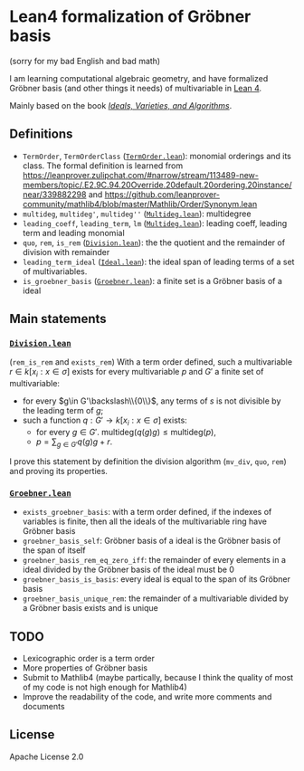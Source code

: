 # Lean4 formalization of Gröbner basis

(sorry for my bad English and bad math)

I am learning computational algebraic geometry, and have formalized Gröbner basis (and other things it needs) of multivariable in [Lean 4](https://leanprover.github.io).

Mainly based on the book [_Ideals, Varieties, and Algorithms_](https://link.springer.com/book/10.1007/978-3-319-16721-3).

## Definitions

- `TermOrder`, `TermOrderClass` ([`TermOrder.lean`](./TermOrder.lean)): monomial orderings and its class. The formal definition is learned from https://leanprover.zulipchat.com/#narrow/stream/113489-new-members/topic/.E2.9C.94.20Override.20default.20ordering.20instance/near/339882298 and https://github.com/leanprover-community/mathlib4/blob/master/Mathlib/Order/Synonym.lean 
- `multideg`, `multideg'`, `multideg''` ([`Multideg.lean`](./Multideg.lean)): multidegree
- `leading_coeff`, `leading_term`, `lm` ([`Multideg.lean`](./Multideg.lean)): leading coeff, leading term and leading monomial
- `quo`, `rem`, `is_rem` ([`Division.lean`](./Division.lean)): the the quotient and the remainder of division with remainder
- `leading_term_ideal` ([`Ideal.lean`](./Ideal.lean)): the ideal span of leading terms of a set of multivariables.
- `is_groebner_basis` ([`Groebner.lean`](./Groebner.lean)): a finite set is a Gröbner basis of a ideal

## Main statements

### [`Division.lean`](./Division.lean)

(`rem_is_rem` and `exists_rem`) With a term order defined, such a multivariable $r\in k[x_i:x\in\sigma]$ exists for every multivariable $p$ and $G'$ a finite set of multivariable:

- for every $g\in G'\backslash\\{0\\}$, any terms of $s$ is not divisible by the leading term of $g$;
- such a function $q:G'\rightarrow k[x_i:x\in\sigma]$ exists:
    - for every $g\in G'$. $\text{multideg}(q(g)g)\le\text{multideg}(p)$,
    - $p=\sum_{g\in G'}q(g)g+r$.

I prove this statement by definition the division algorithm (`mv_div`, `quo`, `rem`) and proving its properties.

### [`Groebner.lean`](./Groebner.lean)

- `exists_groebner_basis`: with a term order defined, if the indexes of variables is finite, then all the ideals of the multivariable ring have Gröbner basis
- `groebner_basis_self`: Gröbner basis of a ideal is the Gröbner basis of the span of itself
- `groebner_basis_rem_eq_zero_iff`: the remainder of every elements in a ideal divided by the Gröbner basis of the ideal must be 0
- `groebner_basis_is_basis`: every ideal is equal to the span of its Gröbner basis
- `groebner_basis_unique_rem`: the remainder of a multivariable divided by a Gröbner basis exists and is unique

## TODO

- Lexicographic order is a term order
- More properties of Gröbner basis
- Submit to Mathlib4 (maybe partically, because I think the quality of most of my code is not high enough for Mathlib4)
- Improve the readability of the code, and write more comments and documents

## License

Apache License 2.0

